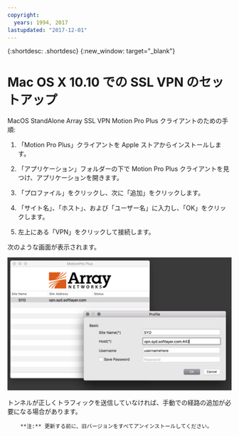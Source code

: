 ```yaml
---
copyright:
  years: 1994, 2017
lastupdated: "2017-12-01"
---
```


{:shortdesc: .shortdesc}
{:new_window: target="_blank"}

# Mac OS X 10.10 での SSL VPN のセットアップ

MacOS StandAlone Array SSL VPN Motion Pro Plus クライアントのための手順:

1. 「Motion Pro Plus」クライアントを Apple ストアからインストールします。

2. 「アプリケーション」フォルダーの下で Motion Pro Plus クライアントを見つけ、アプリケーションを開きます。

3. 「プロファイル」をクリックし、次に「追加」をクリックします。

4. 「サイト名」、「ホスト」、および「ユーザー名」に入力し、「OK」をクリックします。

5. 左上にある「VPN」をクリックして接続します。

次のような画面が表示されます。

![MacOS StandAlone Array SSL VPN](images/snip20170425_1.png)

トンネルが正しくトラフィックを送信していなければ、手動での経路の追加が必要になる場合があります。

        **注:** 更新する前に、旧バージョンをすべてアンインストールしてください。

